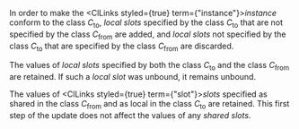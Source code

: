  



In order to make the <ClLinks styled={true} term={"instance"}><i>instance</i></ClLinks> conform to the class *C*<sub>to</sub>, *local slots* specified by the class *C*<sub>to</sub> that are not specified by the class *C*<sub>from</sub> are added, and *local slots* not specified by the class *C*<sub>to</sub> that are specified by the class *C*<sub>from</sub> are discarded. 



The values of *local slots* specified by both the class *C*<sub>to</sub> and the class *C*<sub>from</sub> are retained. If such a *local slot* was unbound, it remains unbound. 



The values of <ClLinks styled={true} term={"slot"}><i>slots</i></ClLinks> specified as shared in the class *C*<sub>from</sub> and as local in the class *C*<sub>to</sub> are retained. This first step of the update does not affect the values of any *shared slots*. 



